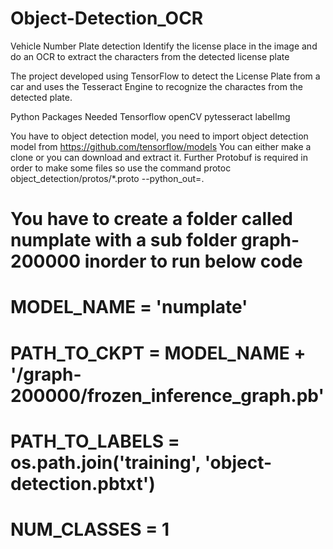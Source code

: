 # Object-Detection_OCR
Vehicle Number Plate detection 
Identify the license place in the image and do an OCR to extract the characters from the detected license plate

The project developed using TensorFlow to detect the License Plate from a car and 
uses the Tesseract Engine to recognize the charactes from the detected plate.

Python Packages Needed
Tensorflow
openCV
pytesseract
labelImg

You have to object detection model, you need to import object detection model from https://github.com/tensorflow/models
You can either make a clone or you can download and extract it. Further Protobuf is required in order to make some files
so use the command protoc object_detection/protos/*.proto --python_out=.

# You have to create a folder called numplate with a sub folder graph-200000 inorder to run below code
#  MODEL_NAME = 'numplate'
#  PATH_TO_CKPT = MODEL_NAME + '/graph-200000/frozen_inference_graph.pb'
#  PATH_TO_LABELS = os.path.join('training', 'object-detection.pbtxt')
#  NUM_CLASSES = 1
